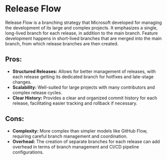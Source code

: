 # Release Flow
Release Flow is a branching strategy that Microsoft developed for managing the development of its large and complex projects. It emphasizes a single, long-lived branch for each release, in addition to the main branch. Feature development happens in short-lived branches that are merged into the main branch, from which release branches are then created.

## Pros:

- **Structured Releases:** Allows for better management of releases, with each release getting its dedicated branch for hotfixes and late-stage changes.
- **Scalability:** Well-suited for large projects with many contributors and complex release cycles.
- **Clear History:** Provides a clear and organized commit history for each release, facilitating easier tracking and rollback if necessary.

## Cons:

- **Complexity:** More complex than simpler models like GitHub Flow, requiring careful branch management and coordination.
- **Overhead:** The creation of separate branches for each release can add overhead in terms of branch management and CI/CD pipeline configurations.